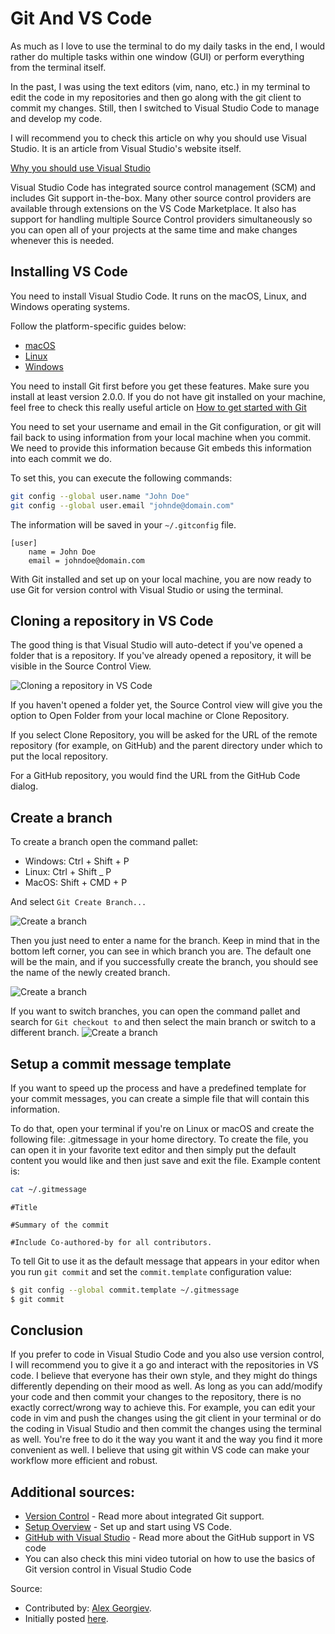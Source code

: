 # Git And VS Code

As much as I love to use the terminal to do my daily tasks in the end, I would rather do multiple tasks within one window (GUI) or perform everything from the terminal itself.

In the past, I was using the text editors (vim, nano, etc.) in my terminal to edit the code in my repositories and then go along with the git client to commit my changes. Still, then I switched to Visual Studio Code to manage and develop my code.

I will recommend you to check this article on why you should use Visual Studio. It is an article from Visual Studio's website itself.

[Why you should use Visual Studio](https://code.visualstudio.com/docs/editor/whyvscode)

Visual Studio Code has integrated source control management (SCM) and includes Git support in-the-box. Many other source control providers are available through extensions on the VS Code Marketplace. It also has support for handling multiple Source Control providers simultaneously so you can open all of your projects at the same time and make changes whenever this is needed.

## Installing VS Code

You need to install Visual Studio Code. It runs on the macOS, Linux, and Windows operating systems.

Follow the platform-specific guides below:

- [macOS](https://code.visualstudio.com/docs/setup/mac)
- [Linux](https://code.visualstudio.com/docs/setup/linux)
- [Windows](https://code.visualstudio.com/docs/setup/windows)

You need to install Git first before you get these features. Make sure you install at least version 2.0.0. If you do not have git installed on your machine, feel free to check this really useful article on [How to get started with Git](https://www.digitalocean.com/community/tutorials/how-to-contribute-to-open-source-getting-started-with-git)

You need to set your username and email in the Git configuration, or git will fail back to using information from your local machine when you commit. We need to provide this information because Git embeds this information into each commit we do.

To set this, you can execute the following commands:

```bash
git config --global user.name "John Doe"
git config --global user.email "johnde@domain.com"
```

The information will be saved in your `~/.gitconfig` file.

```
[user]
    name = John Doe
    email = johndoe@domain.com
```

With Git installed and set up on your local machine, you are now ready to use Git for version control with Visual Studio or using the terminal.

## Cloning a repository in VS Code

The good thing is that Visual Studio will auto-detect if you've opened a folder that is a repository. If you've already opened a repository, it will be visible in the Source Control View.

![Cloning a repository in VS Code](https://cdn.devdojo.com/images/february2021/article1.png)

If you haven't opened a folder yet, the Source Control view will give you the option to Open Folder from your local machine or Clone Repository.

If you select Clone Repository, you will be asked for the URL of the remote repository (for example, on GitHub) and the parent directory under which to put the local repository.

For a GitHub repository, you would find the URL from the GitHub Code dialog.

## Create a branch

To create a branch open the command pallet:

- Windows: Ctrl + Shift + P
- Linux: Ctrl + Shift _ P
- MacOS: Shift + CMD + P

And select `Git Create Branch...`

![Create a branch](https://cdn.devdojo.com/images/february2021/artcile3.png)

Then you just need to enter a name for the branch. Keep in mind that in the bottom left corner, you can see in which branch you are. The default one will be the main, and if you successfully create the branch, you should see the name of the newly created branch.

![Create a branch](https://cdn.devdojo.com/images/february2021/article4.png)

If you want to switch branches, you can open the command pallet and search for `Git checkout to` and then select the main branch or switch to a different branch.
![Create a branch](https://cdn.devdojo.com/images/february2021/article5.png)

## Setup a commit message template

If you want to speed up the process and have a predefined template for your commit messages, you can create a simple file that will contain this information.

To do that, open your terminal if you're on Linux or macOS and create the following file: .gitmessage in your home directory. To create the file, you can open it in your favorite text editor and then simply put the default content you would like and then just save and exit the file. Example content is:

```bash
cat ~/.gitmessage
```

```
#Title

#Summary of the commit

#Include Co-authored-by for all contributors.
```

To tell Git to use it as the default message that appears in your editor when you run `git commit` and set the `commit.template` configuration value:

```bash
$ git config --global commit.template ~/.gitmessage
$ git commit
```

## Conclusion

If you prefer to code in Visual Studio Code and you also use version control, I will recommend you to give it a go and interact with the repositories in VS code. I believe that everyone has their own style, and they might do things differently depending on their mood as well. As long as you can add/modify your code and then commit your changes to the repository, there is no exactly correct/wrong way to achieve this. For example, you can edit your code in vim and push the changes using the git client in your terminal or do the coding in Visual Studio and then commit the changes using the terminal as well. You're free to do it the way you want it and the way you find it more convenient as well. I believe that using git within VS code can make your workflow more efficient and robust.

## Additional sources:

* [Version Control](https://code.visualstudio.com/docs/editor/versioncontrol) - Read more about integrated Git support.
* [Setup Overview](https://code.visualstudio.com/docs/setup/setup-overview) - Set up and start using VS Code.
* [GitHub with Visual Studio](https://www.notion.so/Git-version-control-with-Visual-Studio-Code-8de38af5cf324b9d89c4827e32dfe173) - Read more about the GitHub support in VS code
* You can also check this mini video tutorial on how to use the basics of Git version control in Visual Studio Code

Source:

* Contributed by: [Alex Georgiev](https://twitter.com/AlexGeorgiev17).
* Initially posted [here](https://devdojo.com/alexg/version-control-with-visual-studio-code-1).